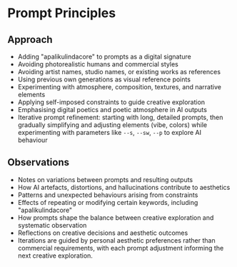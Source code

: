 # Prompt Principles

## Approach
- Adding "apalikulindacore" to prompts as a digital signature
- Avoiding photorealistic humans and commercial styles
- Avoiding artist names, studio names, or existing works as references
- Using previous own generations as visual reference points
- Experimenting with atmosphere, composition, textures, and narrative elements
- Applying self-imposed constraints to guide creative exploration
- Emphasising digital poetics and poetic atmosphere in AI outputs
- Iterative prompt refinement: starting with long, detailed prompts, then gradually simplifying and adjusting elements (vibe, colors) while experimenting with parameters like `--s`, `--sw`, `--p` to explore AI behaviour

## Observations
- Notes on variations between prompts and resulting outputs
- How AI artefacts, distortions, and hallucinations contribute to aesthetics
- Patterns and unexpected behaviours arising from constraints
- Effects of repeating or modifying certain keywords, including "apalikulindacore"
- How prompts shape the balance between creative exploration and systematic observation
- Reflections on creative decisions and aesthetic outcomes
- Iterations are guided by personal aesthetic preferences rather than commercial requirements, with each prompt adjustment informing the next creative exploration.
